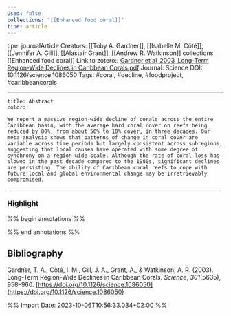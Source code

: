 ```yaml
---
Used: false
collections: "[[Enhanced food coral]]"
tipe: article
---
```

tipe: journalArticle
Creators: [[Toby A. Gardner]], [[Isabelle M. Côté]], [[Jennifer A. Gill]], [[Alastair Grant]], [[Andrew R. Watkinson]]
collections: [[Enhanced food coral]]
Link to zotero:: [Gardner et al_2003_Long-Term Region-Wide Declines in Caribbean Corals.pdf](zotero://select/library/items/N8Z96K4E)
Journal: Science
DOI: 10.1126/science.1086050
Tags: #coral, #decline, #foodproject, #caribbeancorals

---
```ad-note
title: Abstract
color:: 

We report a massive region-wide decline of corals across the entire Caribbean basin, with the average hard coral cover on reefs being reduced by 80%, from about 50% to 10% cover, in three decades. Our meta-analysis shows that patterns of change in coral cover are variable across time periods but largely consistent across subregions, suggesting that local causes have operated with some degree of synchrony on a region-wide scale. Although the rate of coral loss has slowed in the past decade compared to the 1980s, significant declines are persisting. The ability of Caribbean coral reefs to cope with future local and global environmental change may be irretrievably compromised.

```

---
### Highlight

%% begin annotations %%

%% end annotations %%

## Bibliography

Gardner, T. A., Côté, I. M., Gill, J. A., Grant, A., & Watkinson, A. R. (2003). Long-Term Region-Wide Declines in Caribbean Corals. _Science_, _301_(5635), 958–960. [https://doi.org/10.1126/science.1086050](https://doi.org/10.1126/science.1086050)

%% Import Date: 2023-10-06T10:56:33.034+02:00 %%
